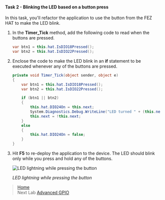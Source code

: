 <a name="Ex4Task2"></a>
#### Task 2 - Blinking the LED based on a button press ####

In this task, you'll refactor the application to use the button from the FEZ HAT to make the LED blink.

1. In the **Timer_Tick** method, add the following code to read when the buttons are pressed.

	````C#
	var btn1 = this.hat.IsDIO18Pressed();
	var btn2 = this.hat.IsDIO22Pressed();
	````

1. Enclose the code to make the LED blink in an **if** statement to be executed whenever any of the buttons are pressed.

	<!-- mark:6-16 -->
	````C#
	private void Timer_Tick(object sender, object e)
	{
		var btn1 = this.hat.IsDIO18Pressed();
		var btn2 = this.hat.IsDIO22Pressed();

		if (btn1 || btn2)
		{
			this.hat.DIO24On = this.next;
			System.Diagnostics.Debug.WriteLine("LED turned " + (this.next ? "on" : "off"));
			this.next = !this.next;
		}
		else
		{
			this.hat.DIO24On = false;
		}
	}
	````

1. Hit **F5** to re-deploy the application to the device. The LED should blink only while you press and hold any of the buttons.

	![LED lightning while pressing the button](Images/ex3task2-raspberry-led-button.png?raw=true "LED lightning while pressing the button")

	_LED lightning while pressing the button_
	
>[Home](README.md) </br>
>Next Lab [Advanced GPIO](Device-6-Advanced-GPIO.md)